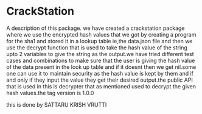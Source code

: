 # CrackStation

A description of this package.
we have created a crackstation package where we use the encrypted hash values that we got by creating a program for the sha1 and stored it in a lookup table ie,the data.json file and then we use the decrypt function that is used to take the hash value of the string upto 2 variables to give the string as the output.we have tried different test cases and combinations to make sure that the user is giving the hash value of the data present in the look up table and if it doesnt then we get nil.some one can use it to maintain security as the hash value is kept by them and if and only if they input the value they get their desired output.the public API that is used in this is decrypter that as mentioned used to decrypt the given hash values.the tag version is 1.0.0

this is done by SATTARU KRISH VRUTTI


